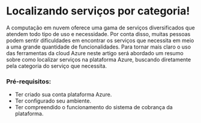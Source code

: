 # Localizando serviços por categoria!

A computação em nuvem oferece uma gama de serviços diversificados que atendem todo tipo de uso e necessidade.
Por conta disso, muitas pessoas podem sentir dificuldades em encontrar os serviços que necessita em meio a uma grande quantidade de funcionalidades. 
Para tornar mais claro o uso das ferramentas da cloud Azure neste artigo será abordado um resumo sobre como localizar serviços na plataforma Azure, buscando diretamente pela categoria do serviço que necessita.

### Pré-requisitos: 
- Ter criado sua conta plataforma Azure.
- Ter configurado seu ambiente.
- Ter compreendido o funcionamento do sistema de cobrança da plataforma.
